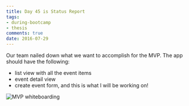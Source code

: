 ```yaml
---
title: Day 45 is Status Report
tags: 
- during-bootcamp
- thesis
comments: true
date: 2016-07-29
---
```


Our team nailed down what we want to accomplish for the MVP.  The app should have the following:

* list view with all the event items
* event detail view
* create event form, and this is what I will be working on!

![MVP whiteboarding](/mks-blog/images/mvp.jpg)



